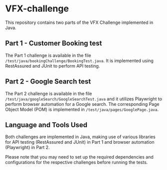 # VFX-challenge

This repository contains two parts of the VFX Challenge implemented in Java.


## Part 1 - Customer Booking test

The Part 1 challenge is available in the file  `/test/java/bookingChallenge/BookingTest.java`. It is implemented using RestAssured and JUnit to perform API testing.

## Part 2 - Google Search test
The Part 2 challenge is available in the file  `/test/java/googleSearch/GoogleSearchTest.java`  and it utilizes Playwright to perform browser automation for a Google search. The corresponding Page Object Model (POM) is implemented in `/test/java/pages/GooglePage.java`.

## Language and Tools Used
Both challenges are implemented in Java, making use of various libraries for API testing (RestAssured and JUnit) in Part 1 and browser automation (Playwright) in Part 2.

Please note that you may need to set up the required dependencies and configurations for the respective challenges before running the tests.
